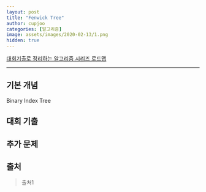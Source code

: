 ```yaml
---
layout: post
title: "Fenwick Tree"
author: cupjoo
categories: [알고리즘]
image: assets/images/2020-02-13/1.png
hidden: true
---
```


[대회기출로 정리하는 알고리즘 시리즈 로드맵](https://cupjoo.github.io/대회기출로-정리하는-알고리즘-시리즈-로드맵)

---

## 기본 개념

Binary Index Tree

## 대회 기출

## 추가 문제

## 출처

> 출처1
